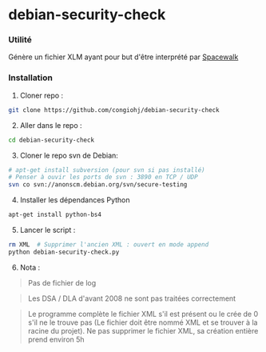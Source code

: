 # debian-security-check
### Utilité
Génère un fichier XLM ayant pour but d'être interprété par [Spacewalk](http://spacewalk.redhat.com/)
### Installation

1) Cloner repo :
```bash
git clone https://github.com/congiohj/debian-security-check
```
2) Aller dans le repo :
```bash
cd debian-security-check
```
3) Cloner le repo svn de Debian:
```bash
# apt-get install subversion (pour svn si pas installé)
# Penser à ouvir les ports de svn : 3890 en TCP / UDP
svn co svn://anonscm.debian.org/svn/secure-testing
```

4) Installer les dépendances Python
```bash
apt-get install python-bs4
```

5) Lancer le script :
```bash
rm XML  # Supprimer l'ancien XML : ouvert en mode append
python debian-security-check.py
```

6) Nota :
> Pas de fichier de log

> Les DSA / DLA d'avant 2008 ne sont pas traitées correctement

> Le programme complète le fichier XML s'il est présent ou le crée de 0 s'il ne le trouve pas (Le fichier doit être nommé XML et se trouver à la racine du projet). Ne pas supprimer le fichier XML, sa création entière prend environ 5h
